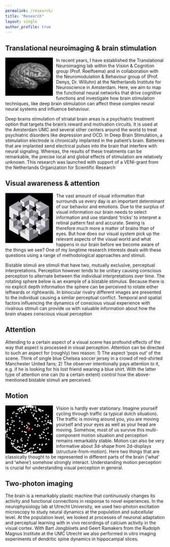 ```yaml
---
permalink: /research/
title: "Research"
layout: single
author_profile: true
---
```


## Translational neuroimaging & brain stimulation     
<img alt="BrainMorph" src="/assets/images/brainmorph.gif" style="float:left;width:150px;margin-right:10px;marg-bottom:10px">
In recent years, I have established the Translational Neuroimaging lab within the Vision & Cognition group (Prof. Roelfsema) 
and in collaboration with the Neuromodulation & Behaviour group of (Prof. Denys, Dr. Willuhn) at the Netherlands Institute 
for Neuroscience in Amsterdam. Here, we aim to map the functional neural networks that drive cognitive functions and 
investigate how brain stimulation techniques, like deep brain stimulation can affect these complex neural neural systems and influence behaviour.     

Deep brains stimulation of striatal brain areas is a psychiatric treatment option that targets the brain’s reward and motivation circuits. 
It is used at the Amsterdam UMC and several other centers around the world to treat psychiatric disorders like depression and OCD. 
In Deep Brain Stimulation, a stimulation electrode is chronically implanted in the patient’s brain. Batteries that are implanted send 
electrical pulses into the brain that interfere with neural signaling. Whereas, the results of these treatments can be remarkable, the 
precise local and global effects of stimulation are relatively unknown. This research was launched with support of a VENI-grant from 
the Netherlands Organization for Scientific Research

## Visual awareness & attention
<img alt="Impossible figure" src="/assets/images/CubeVector.png" style="float:left;width:150px;margin-right:10px;marg-bottom:10px">The vast amount of visual information that surrounds us every day is an important determinant of our behavior and emotions. Due to the surplus of visual information our brain needs to select information and use standard ‘tricks’ to interpret a retinal pattern fast and accurate. Seeing is therefore much more a matter of brains than of eyes. But how does our visual system pick up the relevant aspects of the visual world and what happens in our brain before we become aware of the things we see? One of my longtime research interests deals with these questions using a range of methodological approaches and stimuli.

Bistable stimuli are stimuli that have two, mutually exclusive, perceptual interpretations. Perception however tends to be unitary causing conscious perception to alternate between the individual interpretations over time. The rotating sphere below is an example of a bistable stimulus. Because there is no explicit depth information the sphere can be perceived to rotate either leftwards or rightwards. In binocular rivalry different images are presented to the individual causing a similar perceptual conflict. Temporal and spatial factors influencing the dynamics of conscious visual experience with rivalrous stimuli can provide us with valuable information about how the brain shapes conscious visual perception

## Attention
Attending to a certain aspect of a visual scene has profound effects of the way that aspect is processed in visual perception. Attention can be directed to such an aspect for (roughly) two reason: 1) The aspect ‘pops out’ of the scene. Think of single blue Chelsea soccer jersey in a crowd of red-shirted Manchester United fans; 2) The observer intentionally pays attention to it, e.g. if he is looking for his lost friend wearing a blue shirt. With the latter type of attention one can (to a certain extent) control how the above-mentioned bistable stimuli are perceived.

## Motion     
<img alt="Sphere" src="/assets/images/Sphere.gif" style="float:left;width:150px;margin-right:10px;marg-bottom:10px">
Vision is hardly ever stationary. Imagine yourself cycling through traffic (a typical dutch situation). The traffic is moving around you, you are moving yourself and your eyes as well as your head are moving. Somehow, most of us survive this multi-component motion situation and perception remains remarkably stable. Motion can also be very informative about 3d-shape from 2d-displays (structure-from-motion). Here two things that are classically thought to be represented in different parts of the brain (‘what’ and ‘where’) somehow strongly interact. Understanding motion perception is crucial for understanding visual perception in general.

## Two-photon imaging
The brain is a remarkably plastic machine that continuously changes its activity and functional connections in response to novel experiences. In the neurophysiology lab at Utrecht University, we used two-photon excitation microscopy to study neural dynamics at the population and subcellular level. At the population level, we looked at processes of neuronal adaptation and perceptual learning with in vivo recordings of calcium activity in the visual cortex. With Bart Jongbloets and Geert Ramakers from the Rudolph Magnus Institute at the UMC Utrecht we also performed in vitro imaging experiments of dendritic spine dynamics in hippocampal slices.
